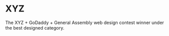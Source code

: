 # XYZ
The XYZ + GoDaddy + General Assembly web design contest winner under the best designed category.
